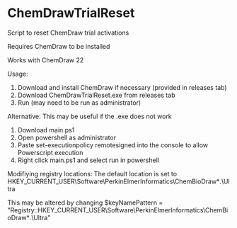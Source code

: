 # ChemDrawTrialReset
Script to reset ChemDraw trial activations

Requires ChemDraw to be installed

Works with ChemDraw 22


Usage: 

1. Download and install ChemDraw if necessary (provided in releases tab)
2. Download ChemDrawTrialReset.exe from releases tab
3. Run (may need to be run as administrator)



Alternative:
This may be useful if the .exe does not work

1. Download main.ps1
2. Open powershell as administrator
3. Paste    set-executionpolicy remotesigned    into the console to allow Powerscript execution
4. Right click main.ps1 and select run in powershell


Modifiying registry locations: 
The default location is set to HKEY_CURRENT_USER\Software\PerkinElmerInformatics\ChemBioDraw\**.*\Ultra

This may be altered by changing 
$keyNamePattern = "Registry::HKEY_CURRENT_USER\Software\PerkinElmerInformatics\ChemBioDraw\**.*\Ultra"
